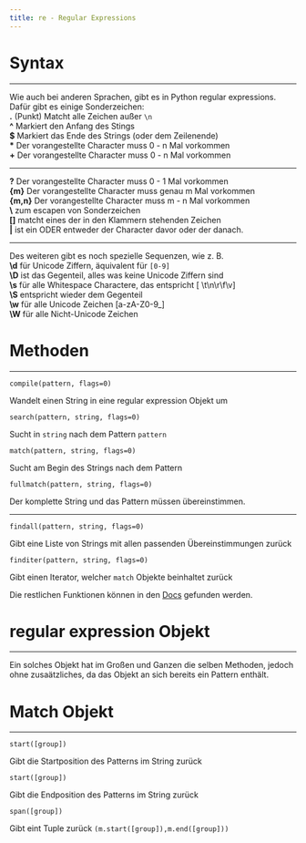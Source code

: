 ```yaml
---
title: re - Regular Expressions
---
```


# Syntax

---

Wie auch bei anderen Sprachen, gibt es in Python regular expressions. Dafür gibt es einige Sonderzeichen:  
**.** (Punkt) Matcht alle Zeichen außer `\n`  
**^** Markiert den Anfang des Stings  
**$** Markiert das Ende des Strings (oder dem Zeilenende)  
**\*** Der vorangestellte Character muss 0 - n Mal vorkommen  
**+** Der vorangestellte Character muss 0 - n Mal vorkommen  

---

**?** Der vorangestellte Character muss 0 - 1 Mal vorkommen  
**{m}** Der vorangestellte Character muss genau m Mal vorkommen  
**{m,n}** Der vorangestellte Character muss m - n Mal vorkommen  
**\\** zum escapen von Sonderzeichen  
**[]** matcht eines der in den Klammern stehenden Zeichen  
**|** ist ein ODER entweder der Character davor oder der danach.

---

Des weiteren gibt es noch spezielle Sequenzen, wie z. B.  
**\\d** für Unicode Ziffern, äquivalent für `[0-9]`  
**\\D** ist das Gegenteil, alles was keine Unicode Ziffern sind  
**\\s** für alle Whitespace Charactere, das entspricht [ \\t\\n\\r\\f\\v]  
**\\S** entspricht wieder dem Gegenteil  
**\\w** für alle Unicode Zeichen [a-zA-Z0-9_]  
**\\W** für alle Nicht-Unicode Zeichen  

# Methoden

---

    compile(pattern, flags=0)
Wandelt einen String in eine regular expression Objekt um  

    search(pattern, string, flags=0)
Sucht in `string` nach dem Pattern `pattern`

    match(pattern, string, flags=0)
Sucht am Begin des Strings nach dem Pattern

    fullmatch(pattern, string, flags=0)
Der komplette String und das Pattern müssen übereinstimmen.

---

    findall(pattern, string, flags=0)
Gibt eine Liste von Strings mit allen passenden Übereinstimmungen zurück  

    finditer(pattern, string, flags=0)
Gibt einen Iterator, welcher `match` Objekte beinhaltet zurück  

Die restlichen Funktionen können in den [Docs](https://docs.python.org/3/library/re.html) gefunden werden.

# regular expression Objekt

---

Ein solches Objekt hat im Großen und Ganzen die selben Methoden, jedoch ohne zusaätzliches, da das Objekt an sich bereits ein Pattern enthält.

# Match Objekt

---

    start([group])
Gibt die Startposition des Patterns im String zurück  

    start([group])
Gibt die Endposition des Patterns im String zurück  

    span([group])
Gibt eint Tuple zurück `(m.start([group]),m.end([group]))`
